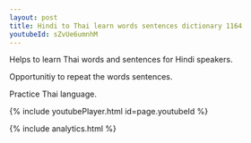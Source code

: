 ```yaml
---
layout: post
title: Hindi to Thai learn words sentences dictionary 1164 
youtubeId: sZvUe6umnhM
---
```

 
 
Helps to learn Thai words and sentences for Hindi speakers.

Opportunitiy to repeat the words sentences. 

Practice Thai language. 
 
{% include youtubePlayer.html id=page.youtubeId %}
 
 
{% include analytics.html %}